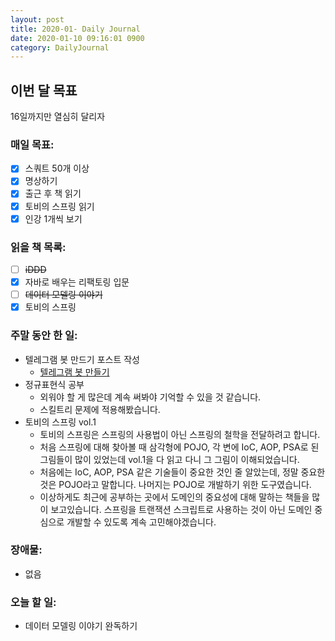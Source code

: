 ```yaml
---
layout: post
title: 2020-01- Daily Journal
date: 2020-01-10 09:16:01 0900
category: DailyJournal
---
```


## 이번 달 목표
16일까지만 열심히 달리자

### 매일 목표:
- [x] 스쿼트 50개 이상
- [x] 명상하기
- [x] 출근 후 책 읽기
- [x] 토비의 스프링 읽기
- [x] 인강 1개씩 보기

### 읽을 책 목록:
- [ ] ~~iDDD~~
- [x] 자바로 배우는 리팩토링 입문
- [ ] ~~데이터 모델링 이야기~~
- [x] 토비의 스프링

### 주말 동안 한 일:
* 텔레그램 봇 만드기 포스트 작성
  * [텔레그램 봇 만들기](https://kc7851.github.io/2020-01-11-%ED%85%94%EB%A0%88%EA%B7%B8%EB%9E%A8-%EB%B4%87-%EB%A7%8C%EB%93%A4%EA%B8%B0/)
* 정규표현식 공부
  * 외워야 할 게 많은데 계속 써봐야 기억할 수 있을 것 같습니다.
  * 스킬트리 문제에 적용해봤습니다.
* 토비의 스프링 vol.1
  * 토비의 스프링은 스프링의 사용법이 아닌 스프링의 철학을 전달하려고 합니다.
  * 처음 스프링에 대해 찾아볼 때 삼각형에 POJO, 각 변에 IoC, AOP, PSA로 된 그림들이 많이 있었는데 vol.1을 다 읽고 다니 그 그림이 이해되었습니다.
  * 처음에는 IoC, AOP, PSA 같은 기술들이 중요한 것인 줄 알았는데, 정말 중요한 것은 POJO라고 말합니다. 나머지는 POJO로 개발하기 위한 도구였습니다.
  * 이상하게도 최근에 공부하는 곳에서 도메인의 중요성에 대해 말하는 책들을 많이 보고있습니다. 스프링을 트랜잭션 스크립트로 사용하는 것이 아닌 도메인 중심으로 개발할 수 있도록 계속 고민해야겠습니다.

### 장애물:
* 없음

### 오늘 할 일:
* 데이터 모델링 이야기 완독하기
